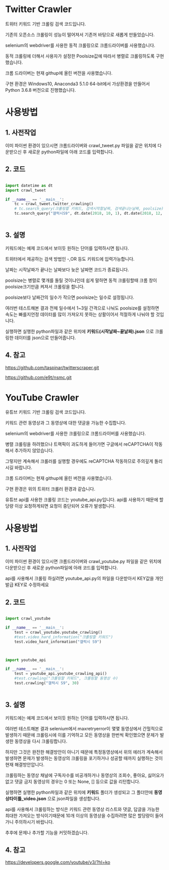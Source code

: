 # Twitter Crawler

트위터 키워드 기반 크롤링 검색 코드입니다.

기존의 오픈소스 크롤링이 성능이 떨어져서 기존꺼 바탕으로 새롭게 만들었습니다.

selenium의 webdriver를 사용한 동적 크롤링으로 크롬드라이버를 사용했습니다.

동적 크롤링에 더해서 사용자가 설정한 Poolsize값에 따라서 병렬로 크롤링하도록 구현했습니다.

크롬 드라이버는 현재 githup에 올린 버전을 사용했습니다.

구현 환경은 Windows10, Anaconda3 5.1.0 64-bit에서 가상환경을 만들어서 Python 3.6.8 버전으로 진행했습니다.

# 사용방법

## 1. 사전작업

이미 파이썬 환경이 있으시면 크롬드라이버와 crawl_tweet.py 파일을 같은 위치에 다운받으신 후 새로운 python파일에 아래 코드를 입력합니다.

## 2. 코드

```python

import datetime as dt
import crawl_tweet

if __name__ == '__main__':
    tc = crawl_tweet.twitter_crawling()
    # tc.search_query(크롤링할 키워드, 검색시작할날짜, 검색끝나는날짜, poolsize)
    tc.search_query("갤럭시S9", dt.date(2018, 10, 1), dt.date(2018, 12, 31), 3)
    
```

## 3. 설명

키워드에는 예제 코드에서 보이듯 원하는 단어를 입력하시면 됩니다.

트위터에서 제공하는 검색 방법인 -,OR 등도 키워드에 입력가능합니다.

날짜는 시작날짜가 끝나는 날짜보다 늦은 날짜면 코드가 종료됩니다.

poolsize는 병렬로 몇개를 돌릴 것이냐인데 쉽게 말하면 동적 크롤링할때 크롬 창이 poolsize크기만큼 켜져서 크롤링을 합니다.

poolsize보다 날짜간의 일수가 작으면 poolsize는 일수로 설정됩니다.

여러번 테스트해본 결과 전체 일수에서 1~3일 간격으로 나눠도 poolsize를 설정하면 속도는 빠를지언정 데이터를 많이 가져오지 못하는 상활이어서 적절하게 나눠야 할 것입니다.

실행하면 실행한 python파일과 같은 위치에 **키워드(시작날짜~끝날짜).json** 으로 크롤링한 데이터를 json으로 만들어줍니다.


## 4. 참고

https://github.com/taspinar/twitterscraper.git

https://github.com/e9t/nsmc.git






# YouTube Crawler

유튜브 키워드 기반 크롤링 검색 코드입니다.

키워드 관련 동영상과 그 동영상에 대한 댓글을 가능한 수집합니다.

selenium의 webdriver를 사용한 크롤링으로 크롬드라이버를 사용했습니다.

병렬 크롤링을 하려했으나 트랙픽이 과도하게 들어가면 구글에서 reCAPTCHA이 작동해서 추가하지 않았습니다.

그렇지만 계속해서 크롤러를 실행할 경우에도 reCAPTCHA 작동하므로 주의깊게 돌리시길 바랍니다.

크롬 드라이버는 현재 githup에 올린 버전을 사용했습니다.

구현 환경은 위의 트위터 크롤러 환경과 같습니다.

유튜브 api를 사용한 크롤링 코드는 youtube_api.py입니다. api를 사용하기 때문에 할당량 이상 요청하게되면 요청이 중단되어 오류가 발생합니다.

# 사용방법

## 1. 사전작업

이미 파이썬 환경이 있으시면 크롬드라이버와 crawl_youtube.py 파일을 같은 위치에 다운받으신 후 새로운 python파일에 아래 코드를 입력합니다.

api를 사용해서 크롤링 하실려면 youtube_api.py의 파일을 다운받아서 KEY값을 개인 발급 KEY로 수정하세요

## 2. 코드

```python

import crawl_youtube

if __name__ == '__main__':
    test = crawl_youtube.youtube_crawling()
    #test.video_hard_information("크롤링할 키워드")
    test.video_hard_information("갤럭시 S9")
    
```

```python

import youtube_api

if __name__ == '__main__':
    test = youtube_api.youtube_crawling_api()
    #test.crawling("크롤링할 키워드", 크롤링할 동영상 수)
    test.crawling("갤럭시 S9", 30)
    
```

## 3. 설명

키워드에는 예제 코드에서 보이듯 원하는 단어를 입력하시면 됩니다.

여러번 테스트해본 결과 selenium에서 maxretryerror이 몇몇 동영상에서 간헐적으로 발생하기 때문에 크롤링시에 이를 기억하고 모든 동영상을 한번씩 확인했으면 문제가 발생한 동영상을 다시 크롤링합니다.

하지만 그것은 완전한 해결방안이 아니기 때문에 특정동영상에서 위의 에러가 계속해서 발생하면 문제가 발생하는 동영상의 크롤링을 포기하거나 성공할 때까지 실행하는 것이 현재 해결방안압니다.

크롤링하는 동영상 채널에 구독자수를 비공개하거나 동영상의 조회수, 좋아요, 싫어요가 없고 댓글 금지 동영상의 경우는 0 또는 None, [] 등으로 값을 리턴합니다.

실행하면 실행한 python파일과 같은 위치에 **키워드** 폴더가 생성되고 그 폴더안에 **동영상타이틀_video.json** 으로 json파일을 생성합니다.

api를 사용해서 크롤링하는 방식은 키워드 관련 동영상 리스트와 댓글, 답글을 가능한 최대한 가져오는 방식이기때문에 10개 이상의 동영상을 수집하려면 많은 할당량이 들어가니 주의하시기 바랍니다.

추후에 문제나 추가할 기능을 커밋하겠습니다.

## 4. 참고

https://developers.google.com/youtube/v3/?hl=ko
